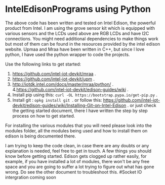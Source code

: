 # IntelEdisonPrograms using Python

The above code has been written and tested on Intel Edison, the powerful product from Intel. 
I am using the grove sensor kit which is equipped with various sensors and the LCDs used above are RGB LCDs and have I2C connections.
You might need additional dependencies to make things work but most of them can be found in the resources provided by the 
intel edison website. Upmaa and Mraa have been written in C++, but since I love python, I have used the python wrapper to code the projects.

Use the following links to get started:
1. https://github.com/intel-iot-devkit/mraa .
2. https://github.com/intel-iot-devkit/upm .
3. http://iotdk.intel.com/docs/master/mraa/python/ .
4.https://github.com/intel-iot-devkit/edison-guides/wiki . 
5. Install pip using this: ```curl -OL https://bootstrap.pypa.io/get-pip.py``` .
5. Install git : ```opkg install git ```.
or follow this: https://github.com/intel-iot-devkit/edison-guides/wiki/Installing-Git-on-Intel-Edison
.
or just check the getting started document, there I have written the step by step process on how to get started.

For installing the various modules that you will need please look into the modules folder, all the modules being used and how to install them on edison is being documented there.

I am trying to keep the code clean, in case there are any doubts or any explanation is needed, feel free to get in touch.
A few things you should know before getting started. Edison gets clogged up rather easily, for example, if you have installed a lot of modules, there won't be any free space and you are going to suffer a lot trying to figure out what has gone wrong. Do see the other document to troubleshoot this.
#Socket IO intergration coming soon

